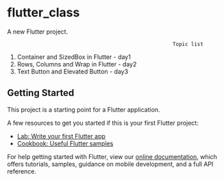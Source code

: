 # flutter_class

A new Flutter project.

                                                          Topic list

1. Container and SizedBox in Flutter - day1
2. Rows, Columns and Wrap in Flutter - day2
3. Text Button and Elevated Button - day3

## Getting Started

This project is a starting point for a Flutter application.

A few resources to get you started if this is your first Flutter project:

- [Lab: Write your first Flutter app](https://flutter.dev/docs/get-started/codelab)
- [Cookbook: Useful Flutter samples](https://flutter.dev/docs/cookbook)

For help getting started with Flutter, view our
[online documentation](https://flutter.dev/docs), which offers tutorials,
samples, guidance on mobile development, and a full API reference.
